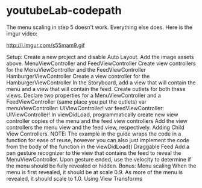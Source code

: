 # youtubeLab-codepath

The menu scaling in step 5 doesn't work. Everything else does. Here is the imgur video:

http://i.imgur.com/s55mam9.gif


Setup:
Create a new project and disable Auto Layout.
Add the image assets above.
MenuViewController and FeedViewController
Create view controllers for the MenuViewController and the FeedViewController
HamburgerViewController
Create a view controller for the HamburgerViewController
In the Storyboard, add a view that will contain the menu and a view that will contain the feed. Create outlets for both these views.
Declare two properties for a MenuViewController and a FeedViewController (same place you put the outlets)
var menuViewController: UIViewController!
var feedViewController: UIViewController!
In viewDidLoad,
programmatically create new view controller copies of the menu and the feed view controllers
Add the view controllers the menu view and the feed view, respectively. Adding Child View Controllers. NOTE: The example in the guide wraps the code in a function for ease of reuse, however you can also just implement the code from the body of the function in the viewDidLoad()
Draggable Feed
Add a pan gesture recognizer to the view that contains the feed to reveal the MenuViewController.
Upon gesture ended, use the velocity to determine if the menu should be fully revealed or hidden.
Bonus: Menu scaling
When the menu is first revealed, it should be at scale 0.9.
As more of the menu is revealed, it should scale to 1.0.
Using View Transforms
